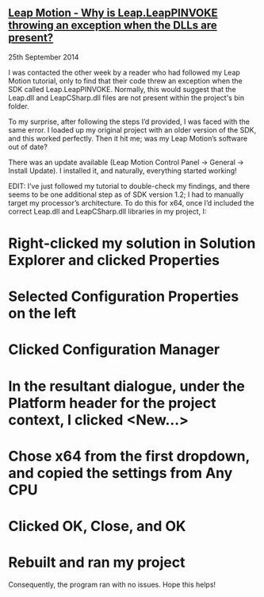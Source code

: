 ## [Leap Motion - Why is Leap.LeapPINVOKE throwing an exception when the DLLs are present?](/blog/1411603-leap-motion-pinvoke)

<time datetime="2014-09-25">25th September 2014</time>

I was contacted the other week by a reader who had followed my Leap Motion tutorial, only to find that their code threw an exception when the SDK called Leap.LeapPINVOKE. Normally, this would suggest that the Leap.dll and LeapCSharp.dll files are not present within the project's bin folder.

To my surprise, after following the steps I’d provided, I was faced with the same error. I loaded up my original project with an older version of the SDK, and this worked perfectly. Then it hit me; was my Leap Motion’s software out of date?

There was an update available (Leap Motion Control Panel -> General -> Install Update). I installed it, and naturally, everything started working!

EDIT: I’ve just followed my tutorial to double-check my findings, and there seems to be one additional step as of SDK version 1.2; I had to manually target my processor’s architecture. To do this for x64, once I’d included the correct Leap.dll and LeapCSharp.dll libraries in my project, I:

# Right-clicked my solution in Solution Explorer and clicked Properties
# Selected Configuration Properties on the left
# Clicked Configuration Manager
# In the resultant dialogue, under the Platform header for the project context, I clicked <New…>
# Chose x64 from the first dropdown, and copied the settings from Any CPU
# Clicked OK, Close, and OK
# Rebuilt and ran my project

Consequently, the program ran with no issues. Hope this helps!